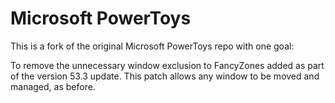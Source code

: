 # Microsoft PowerToys

This is a fork of the original Microsoft PowerToys repo with one goal:

To remove the unnecessary window exclusion to FancyZones added as part of the version 53.3 update.  This patch allows any window to be moved and managed, as before.
